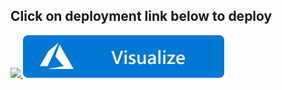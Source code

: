 ## Click on deployment link below to deploy
<a href="https://portal.azure.com/#create/Microsoft.Template/uri/https%3A%2F%2Fraw.githubusercontent.com%2Facnccd%2Fccd-dev%2Fmaster%2Farmtemplate-dev%2Fcrowdstrikeconnector%2Fcsconnector.json">
<img src="https://aka.ms/deploytoazurebutton">
<a href="http://armviz.io/#/?load=https%3A%2F%2Fraw.githubusercontent.com%2Facnccd%2Fccd-dev%2Fmaster%2Farmtemplate-dev%2Fcrowdstrikeconnector%2Fcsconnector.json">
<img src="https://raw.githubusercontent.com/Azure/azure-quickstart-templates/master/1-CONTRIBUTION-GUIDE/images/visualizebutton.svg?sanitize=true">